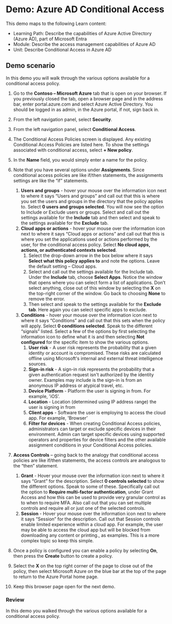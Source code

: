 <!---
---
Demo:
    Title: 'Azure AD Conditional Access'
    Learning Path/Module/Unit: 'Learning Path: Describe the capabilities of Azure Active Directory (Azure AD), part of Microsoft Entra; Module 3: Describe the access management capabilities of Azure AD; Unit 2: Describe Conditional Access in Azure AD'
---
--->

# Demo: Azure AD Conditional Access

This demo maps to the following Learn content:

- Learning Path: Describe the capabilities of Azure Active Directory (Azure AD), part of Microsoft Entra
- Module: Describe the access management capabilities of Azure AD
- Unit: Describe Conditional Access in Azure AD

## Demo scenario

In this demo you will walk through the various options available for a conditional access policy.

1. Go to the **Contoso – Microsoft Azure** tab that is open on your browser. If you previously closed the tab, open a browser page and in the address bar, enter portal.azure.com and select Azure Active Directory. You should be logged in as admin, in the Azure portal, if not, sign back in.

1. From the left navigation panel, select **Security**.

1. From the left navigation panel, select **Conditional Access**.

1. The Conditional Access Policies screen is displayed. Any existing Conditional Access Policies are listed here. To show the settings associated with conditional access, select **+ New policy**.

1. In the **Name** field, you would simply enter a name for the policy.

1. Note that you have several options under **Assignments**.  Since conditional access policies are like if/then statements, the assignments settings are like the “if” statements.
    1. **Users and groups** - hover your mouse over the information icon next to where it says “Users and groups” and call out that this is where you set the users and groups in the directory that the policy applies to. Select **0 users and groups selected**.  You will now see the option to Include or Exclude users or groups. Select and call out the settings available for the **Include** tab and then select and speak to the settings available for the **Exclude** tab.
    1. **Cloud apps or actions** - hover your mouse over the information icon next to where it says “Cloud apps or actions” and call out that this is where you set the applications used or actions performed by the user, for the conditional access policy.  Select **No cloud apps, actions, or authenticated contexts selected**.
        1. Select the drop-down arrow in the box below where it says **Select what this policy applies to** and note the options.  Leave the default setting – Cloud apps.
        1. Select and call out the settings available for the Include tab. Under the **Include** tab, choose **Select Apps**.  Notice the window that opens where you can select form a list of applications.  Don’t select anything, close out of this window by selecting the **X** on the top-right corner of the window. Go back to choosing **None** to remove the error.
        1. Then select and speak to the settings available for the **Exclude tab**.  Here again you can select specific apps to exclude.
    1. **Conditions** - hover your mouse over the information icon next to where it says “Conditions” and call out that this sets when the policy will apply. Select **0 conditions selected**. Speak to the different “signals” listed.   Select a few of the options by first selecting the information icon to define what it is and then selecting **Not configured** for the specific item to show the various options.
        1. **User risk** - A user risk represents the probability that a given identity or account is compromised. These risks are calculated offline using Microsoft's internal and external threat intelligence sources.
        1. **Sign-in risk** - A sign-in risk represents the probability that a given authentication request isn't authorized by the identity owner. Examples may include is the sign-in is from an anonymous IP address or atypical travel, etc.
        1. **Device Platform** - Platform the user is signing in from. For example, 'iOS’.
        1. **Location** - Location (determined using IP address range) the user is signing in from
        1. **Client apps** - Software the user is employing to access the cloud app. For example, 'Browser’
        1. **Filter for devices** - When creating Conditional Access policies, administrators can target or exclude specific devices in their environment. Admin can target specific devices using supported operators and properties for device filters and the other available assignment conditions in your Conditional Access policies.

1. **Access Controls** – going back to the analogy that conditional access policies are like if/then statements, the access controls are analogous to the “then” statement.
    1. **Grant** - Hover your mouse over the information icon next to where it says “Grant” for the description.  Select **0 controls selected** to show the different options.  Speak to some of these.  Specifically call out the option to **Require multi-factor authentication**, under Grant Access and how this can be used to provide very granular control as to when to require MFA.   Also call out that you can set multiple controls and require all or just one of the selected controls.
    1. **Session** - Hover your mouse over the information icon next to where it says “Session” for the description.  Call out that Session controls enable limited experience within a cloud app.  For example, the user may be able to access the cloud app but will be blocked from downloading any content or printing., as examples.  This is a more complex topic so keep this simple.

1. Once a policy is configured you can enable a policy by selecting **On**, then press the **Create** button to create a policy.

1. Select the **X** on the top right corner of the page to close out of the policy, then select Microsoft Azure on the blue bar at the top of the page to return to the Azure Portal home page.

1. Keep this browser page open for the next demo.

### Review

In this demo you walked through the various options available for a conditional access policy.
